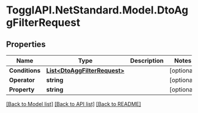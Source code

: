 # TogglAPI.NetStandard.Model.DtoAggFilterRequest
## Properties

Name | Type | Description | Notes
------------ | ------------- | ------------- | -------------
**Conditions** | [**List&lt;DtoAggFilterRequest&gt;**](DtoAggFilterRequest.md) |  | [optional] 
**Operator** | **string** |  | [optional] 
**Property** | **string** |  | [optional] 

[[Back to Model list]](../README.md#documentation-for-models) [[Back to API list]](../README.md#documentation-for-api-endpoints) [[Back to README]](../README.md)

